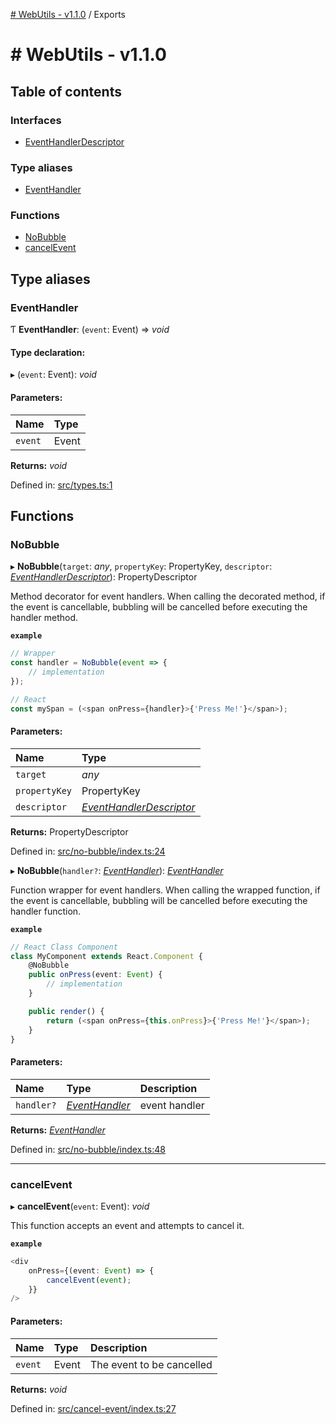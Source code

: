 [# WebUtils - v1.1.0](README.md) / Exports

# # WebUtils - v1.1.0

## Table of contents

### Interfaces

- [EventHandlerDescriptor](interfaces/eventhandlerdescriptor.md)

### Type aliases

- [EventHandler](modules.md#eventhandler)

### Functions

- [NoBubble](modules.md#nobubble)
- [cancelEvent](modules.md#cancelevent)

## Type aliases

### EventHandler

Ƭ **EventHandler**: (`event`: Event) => *void*

#### Type declaration:

▸ (`event`: Event): *void*

#### Parameters:

| Name | Type |
| :------ | :------ |
| `event` | Event |

**Returns:** *void*

Defined in: [src/types.ts:1](https://github.com/bcheidemann/web-utils/blob/452d149/src/types.ts#L1)

## Functions

### NoBubble

▸ **NoBubble**(`target`: *any*, `propertyKey`: PropertyKey, `descriptor`: [*EventHandlerDescriptor*](interfaces/eventhandlerdescriptor.md)): PropertyDescriptor

Method decorator for event handlers. When calling the decorated method, if the event is
cancellable, bubbling will be cancelled before executing the handler method.

**`example`** 
```typescript
// Wrapper
const handler = NoBubble(event => {
    // implementation
});

// React
const mySpan = (<span onPress={handler}>{'Press Me!'}</span>);
```

#### Parameters:

| Name | Type |
| :------ | :------ |
| `target` | *any* |
| `propertyKey` | PropertyKey |
| `descriptor` | [*EventHandlerDescriptor*](interfaces/eventhandlerdescriptor.md) |

**Returns:** PropertyDescriptor

Defined in: [src/no-bubble/index.ts:24](https://github.com/bcheidemann/web-utils/blob/452d149/src/no-bubble/index.ts#L24)

▸ **NoBubble**(`handler?`: [*EventHandler*](modules.md#eventhandler)): [*EventHandler*](modules.md#eventhandler)

Function wrapper for event handlers. When calling the wrapped function, if the event is
cancellable, bubbling will be cancelled before executing the handler function.

**`example`** 
```typescript
// React Class Component
class MyComponent extends React.Component {
    @NoBubble
    public onPress(event: Event) {
        // implementation
    }

    public render() {
        return (<span onPress={this.onPress}>{'Press Me!'}</span>);
    }
}
```

#### Parameters:

| Name | Type | Description |
| :------ | :------ | :------ |
| `handler?` | [*EventHandler*](modules.md#eventhandler) | event handler |

**Returns:** [*EventHandler*](modules.md#eventhandler)

Defined in: [src/no-bubble/index.ts:48](https://github.com/bcheidemann/web-utils/blob/452d149/src/no-bubble/index.ts#L48)

___

### cancelEvent

▸ **cancelEvent**(`event`: Event): *void*

This function accepts an event and attempts to cancel it.

**`example`** 

```typescript
<div
    onPress={(event: Event) => {
        cancelEvent(event);
    }}
/>
```

#### Parameters:

| Name | Type | Description |
| :------ | :------ | :------ |
| `event` | Event | The event to be cancelled |

**Returns:** *void*

Defined in: [src/cancel-event/index.ts:27](https://github.com/bcheidemann/web-utils/blob/452d149/src/cancel-event/index.ts#L27)
